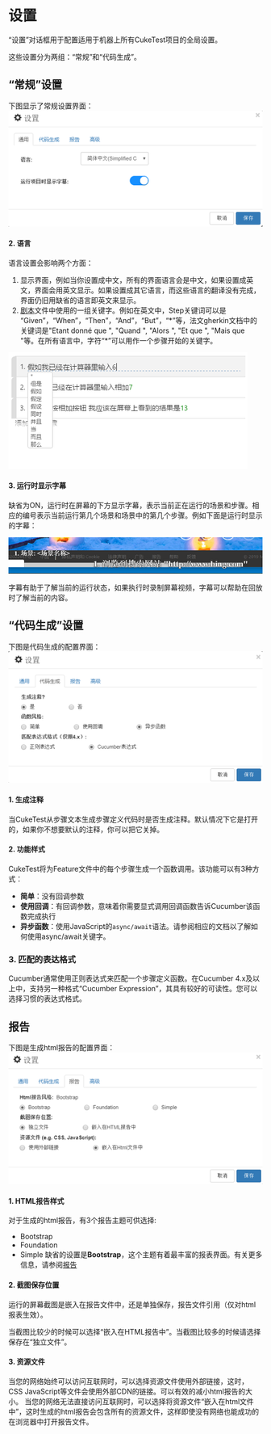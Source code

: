 # 设置

“设置”对话框用于配置适用于机器上所有CukeTest项目的全局设置。

这些设置分为两组：“常规”和“代码生成”。

## “常规”设置

下图显示了常规设置界面：
![](assets/settings_general.png)

<a id="language"></a>
#### 2. 语言

语言设置会影响两个方面：

1. 显示界面，例如当你设置成中文，所有的界面语言会是中文，如果设置成英文，界面会用英文显示。如果设置成其它语言，而这些语言的翻译没有完成，界面仍旧用缺省的语言即英文来显示。
2. [剧本](/cucumber/concepts.md#gherkin)文件中使用的一组关键字。例如在英文中，Step关键词可以是 “Given”，“When”，“Then”，“And”，“But”，“\*”等，法文gherkin文档中的关键词是"Etant donné que ", "Quand ", "Alors ", "Et que ", "Mais que "等。在所有语言中，字符“*”可以用作一个步骤开始的关键字。

![](assets/keywords.png)

<a id="subtitle"></a>
#### 3. 运行时显示字幕

缺省为ON，运行时在屏幕的下方显示字幕，表示当前正在运行的场景和步骤。相应的编号表示当前运行第几个场景和场景中的第几个步骤。例如下面是运行时显示的字幕：

![](assets/subtitle_sample.png)

字幕有助于了解当前的运行状态，如果执行时录制屏幕视频，字幕可以帮助在回放时了解当前的内容。

<a id="code_generation"></a>
## “代码生成”设置

下图是代码生成的配置界面：
![](assets/settings_code_generation.png)

#### 1. 生成注释

当CukeTest从步骤文本生成步骤定义代码时是否生成注释。默认情况下它是打开的，如果你不想要默认的注释，你可以把它关掉。

#### 2. 功能样式

CukeTest将为Feature文件中的每个步骤生成一个函数调用。该功能可以有3种方式： 

* **简单**：没有回调参数 
* **使用回调**：有回调参数，意味着你需要显式调用回调函数告诉Cucumber该函数完成执行
* **异步函数**：使用JavaScript的`async/await`语法。请参阅相应的文档以了解如何使用async/await关键字。

### 3. 匹配的表达格式

Cucumber通常使用正则表达式来匹配一个步骤定义函数。在Cucumber 4.x及以上中，支持另一种格式“Cucumber Expression”，其具有较好的可读性。您可以选择习惯的表达式格式。

<a id="report"></a>
## 报告

下图是生成html报告的配置界面：
![](assets/settings_report.png)

<a id="theme"></a>
#### 1. HTML报告样式

对于生成的html报告，有3个报告主题可供选择:
* Bootstrap
* Foundation
* Simple
缺省的设置是**Bootstrap**，这个主题有着最丰富的报表界面。有关更多信息，请参阅[报告](/execution/reports.md#theme)

<a id="img_location"></a>
#### 2. 截图保存位置

运行的屏幕截图是嵌入在报告文件中，还是单独保存，报告文件引用（仅对html报表生效）。

当截图比较少的时候可以选择“嵌入在HTML报告中”。当截图比较多的时候请选择保存在“独立文件”。

#### 3. 资源文件

当您的网络始终可以访问互联网时，可以选择资源文件使用外部链接，这时，CSS JavaScript等文件会使用外部CDN的链接。可以有效的减小html报告的大小。
当您的网络无法直接访问互联网时，可以选择将资源文件“嵌入在html文件中”，这时生成的html报告会包含所有的资源文件，这样即使没有网络也能成功的在浏览器中打开报告文件。




